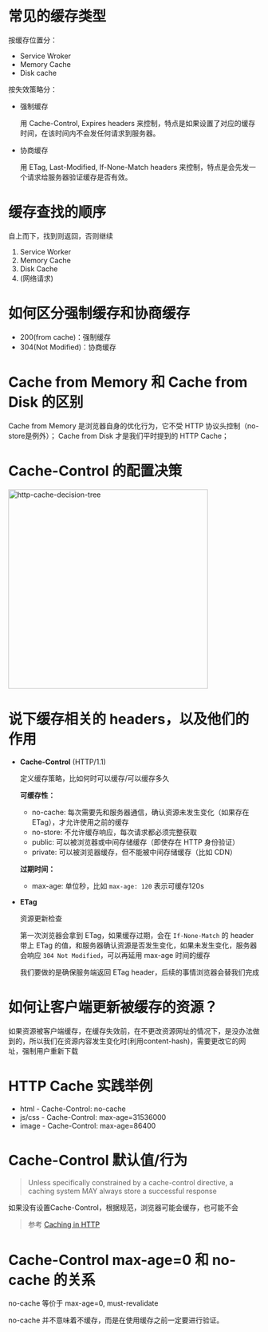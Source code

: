 # 常见的缓存类型

按缓存位置分：

- Service Wroker
- Memory Cache
- Disk cache

按失效策略分：

- 强制缓存

  用 Cache-Control, Expires headers 来控制，特点是如果设置了对应的缓存时间，在该时间内不会发任何请求到服务器。

- 协商缓存

  用 ETag, Last-Modified, If-None-Match headers 来控制，特点是会先发一个请求给服务器验证缓存是否有效。

# 缓存查找的顺序

自上而下，找到则返回，否则继续

1. Service Worker
2. Memory Cache
3. Disk Cache
4. (网络请求)

# 如何区分强制缓存和协商缓存

- 200(from cache)：强制缓存
- 304(Not Modified)：协商缓存

# Cache from Memory 和 Cache from Disk 的区别

Cache from Memory 是浏览器自身的优化行为，它不受 HTTP 协议头控制（no-store是例外）；
Cache from Disk 才是我们平时提到的 HTTP Cache；

# Cache-Control 的配置决策

<p>
  <img width="400" src="https://developers.google.com/web/fundamentals/performance/optimizing-content-efficiency/images/http-cache-decision-tree.png" alt="http-cache-decision-tree">
</p>

# 说下缓存相关的 headers，以及他们的作用

- **Cache-Control** (HTTP/1.1)

  定义缓存策略，比如何时可以缓存/可以缓存多久

  **可缓存性：**

  - no-cache: 每次需要先和服务器通信，确认资源未发生变化（如果存在ETag），才允许使用之前的缓存
  - no-store: 不允许缓存响应，每次请求都必须完整获取
  - public: 可以被浏览器或中间存储缓存（即使存在 HTTP 身份验证）
  - private: 可以被浏览器缓存，但不能被中间存储缓存（比如 CDN）

  **过期时间：**

  - max-age: 单位秒，比如 `max-age: 120` 表示可缓存120s

- **ETag**

  资源更新检查

  第一次浏览器会拿到 ETag，如果缓存过期，会在 `If-None-Match` 的 header 带上 ETag 的值，和服务器确认资源是否发生变化，如果未发生变化，服务器会响应 `304 Not Modified`，可以再延用 max-age 时间的缓存

  我们要做的是确保服务端返回 ETag header，后续的事情浏览器会替我们完成

# 如何让客户端更新被缓存的资源？

如果资源被客户端缓存，在缓存失效前，在不更改资源网址的情况下，是没办法做到的，所以我们在资源内容发生变化时(利用content-hash)，需要更改它的网址，强制用户重新下载

# HTTP Cache 实践举例

- html - Cache-Control: no-cache
- js/css - Cache-Control: max-age=31536000
- image - Cache-Control: max-age=86400

# Cache-Control 默认值/行为

> Unless specifically constrained by a cache-control directive, a caching system MAY always store a successful response

如果没有设置Cache-Control，根据规范，浏览器可能会缓存，也可能不会

> 参考 [Caching in HTTP](https://www.w3.org/Protocols/rfc2616/rfc2616-sec13.html)

# Cache-Control max-age=0 和 no-cache 的关系

no-cache 等价于 max-age=0, must-revalidate

no-cache 并不意味着不缓存，而是在使用缓存之前一定要进行验证。

<!--
参考：
https://developers.google.com/web/fundamentals/performance/optimizing-content-efficiency/http-caching
https://github.com/easonyq/easonyq.github.io/blob/master/%E5%AD%A6%E4%B9%A0%E8%AE%B0%E5%BD%95/others/cache.md
https://tools.ietf.org/html/rfc7234#section-5.2.1
https://jakearchibald.com/2016/caching-best-practices/?utm_campaign=chrome_series_catchingbestpractices_072717&utm_source=chromedev&utm_medium=yt-desc
https://www.v2ex.com/t/356353
-->

